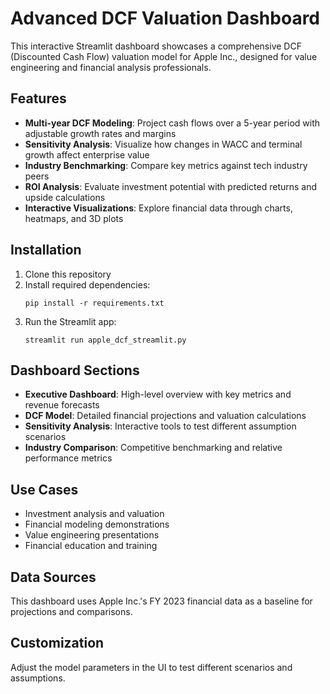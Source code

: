 # Advanced DCF Valuation Dashboard

This interactive Streamlit dashboard showcases a comprehensive DCF (Discounted Cash Flow) valuation model for Apple Inc., designed for value engineering and financial analysis professionals.

## Features

- **Multi-year DCF Modeling**: Project cash flows over a 5-year period with adjustable growth rates and margins
- **Sensitivity Analysis**: Visualize how changes in WACC and terminal growth affect enterprise value
- **Industry Benchmarking**: Compare key metrics against tech industry peers
- **ROI Analysis**: Evaluate investment potential with predicted returns and upside calculations
- **Interactive Visualizations**: Explore financial data through charts, heatmaps, and 3D plots

## Installation

1. Clone this repository
2. Install required dependencies:
   ```
   pip install -r requirements.txt
   ```
3. Run the Streamlit app:
   ```
   streamlit run apple_dcf_streamlit.py
   ```

## Dashboard Sections

- **Executive Dashboard**: High-level overview with key metrics and revenue forecasts
- **DCF Model**: Detailed financial projections and valuation calculations
- **Sensitivity Analysis**: Interactive tools to test different assumption scenarios
- **Industry Comparison**: Competitive benchmarking and relative performance metrics

## Use Cases

- Investment analysis and valuation
- Financial modeling demonstrations
- Value engineering presentations
- Financial education and training

## Data Sources

This dashboard uses Apple Inc.'s FY 2023 financial data as a baseline for projections and comparisons.

## Customization

Adjust the model parameters in the UI to test different scenarios and assumptions. 